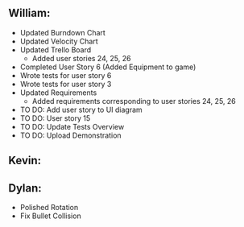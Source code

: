 ## William:
- Updated Burndown Chart
- Updated Velocity Chart
- Updated Trello Board
  - Added user stories 24, 25, 26
- Completed User Story 6 (Added Equipment to game)
- Wrote tests for user story 6
- Wrote tests for user story 3
- Updated Requirements
  - Added requirements corresponding to user stories 24, 25, 26
- TO DO: Add user story to UI diagram
- TO DO: User story 15
- TO DO: Update Tests Overview
- TO DO: Upload Demonstration
## Kevin:

## Dylan:
- Polished Rotation
- Fix Bullet Collision

